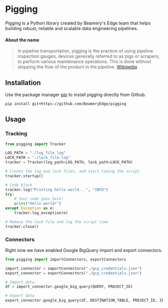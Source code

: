 # Pigging

Pigging is a Python library created by Beamery's Edge team that helps building robust, reliable and scalable data engineering pipelines.

#### About the name

> In pipeline transportation, pigging is the practice of using pipeline inspection gauges, devices generally referred to as pigs or scrapers, to perform various maintenance operations. This is done without stopping the flow of the product in the pipeline. [Wikipedia](https://en.wikipedia.org/wiki/Pigging)

## Installation

Use the package manager [pip](https://pip.pypa.io/en/stable/) to install pigging directly from Github.

```bash
pip install git+https://github.com/BeameryEdge/pigging
```

## Usage

### Tracking

```python
from pigging import Tracker

LOG_PATH = "./log_file.log"
LOCK_PATH = "./lock_file.log"
tracker = Tracker(log_path=LOG_PATH, lock_path=LOCK_PATH)

# Create the log and lock files, and start timing the script
tracker.startup()

# Code block
tracker.log("Printing hello world...", "INFO")
try:
    # Your code goes here!
    print("Hello world!")
except Exception as e:
    tracker.log_exception(e)

# Remove the lock file and log the script time
tracker.close()
```

### Connectors

Right now we have enabled Google BigQuery import and export connectors.

```python
from pigging import importConnectors, exportConnectors

import_connector = importConnectors("./gcp_credentials.json")
export_connector = exportConnectors("./gcp_credentials.json")

# Import data
df = import_connector.google_big_query(QUERY, PROJECT_ID)

# Export data
export_connector.google_big_query(df, DESTINATION_TABLE, PROJECT_ID, IF_EXISTS)
```
